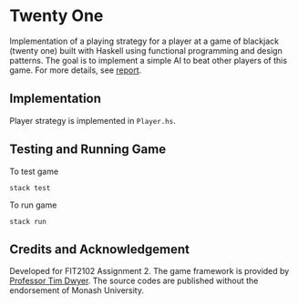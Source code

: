 # Twenty One

Implementation of a playing strategy for a player at a game of blackjack (twenty one) built with Haskell using functional programming and design patterns. The goal is to implement a simple AI to beat other players of this game. For more details, see [report](report.pdf).

## Implementation
Player strategy is implemented in `Player.hs`.

## Testing and Running Game
To test game
```
stack test
```
To run game
```
stack run
```

## Credits and Acknowledgement
Developed for FIT2102 Assignment 2. The game framework is provided by [Professor Tim Dwyer](https://ialab.it.monash.edu/~dwyer/). The source codes are published without the endorsement of Monash University. 